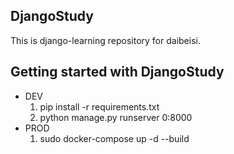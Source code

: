 DjangoStudy
----

This is django-learning repository for daibeisi.

Getting started with DjangoStudy
-------------------------

+ DEV
    1. pip install -r requirements.txt
    2. python manage.py runserver 0:8000
+ PROD
    1. sudo docker-compose up -d --build
